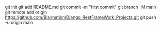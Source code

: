 git init
git add README.md
git commit -m "first commit"
git branch -M main
git remote add origin https://github.com/Blairnation/Django_RestFrameWork_Projects.git
git push -u origin main